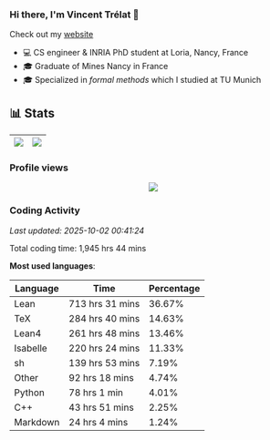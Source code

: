### Hi there, I'm Vincent Trélat 👋

Check out my [website](https://vtrelat.github.io)

-   💻 CS engineer & INRIA PhD student at Loria, Nancy, France
-   🎓 Graduate of Mines Nancy in France
-   🎓 Specialized in _formal methods_ which I studied at TU Munich

## 📊 **Stats**

| <img align="center" src="https://readme-stats.clckblog.space/api?username=VTrelat&show_icons=true&include_all_commits=true&theme=tokyonight&hide_border=true" /> | <img align="center" src="https://readme-stats.clckblog.space/api/top-langs/?username=VTrelat&layout=compact&theme=tokyonight&hide_border=true" /> |
| ---------------------------------------------------------------------------------------------------------------------------------------------------------------- | ------------------------------------------------------------------------------------------------------------------------------------------------- |

### Profile views

<p align="center">
 <img src="https://profile-counter.glitch.me/VTrelat/count.svg" />
</p>

<!--automations-->
### Coding Activity
_Last updated: 2025-10-02 00:41:24_

Total coding time: 1,945 hrs 44 mins

**Most used languages**:

| Language | Time | Percentage |
| ------------- | ------------- | ------------- |
| Lean | 713 hrs 31 mins | 36.67% |
| TeX | 284 hrs 40 mins | 14.63% |
| Lean4 | 261 hrs 48 mins | 13.46% |
| Isabelle | 220 hrs 24 mins | 11.33% |
| sh | 139 hrs 53 mins | 7.19% |
| Other | 92 hrs 18 mins | 4.74% |
| Python | 78 hrs 1 min | 4.01% |
| C++ | 43 hrs 51 mins | 2.25% |
| Markdown | 24 hrs 4 mins | 1.24% |

